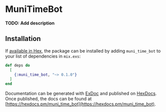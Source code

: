 # MuniTimeBot

**TODO: Add description**

## Installation

If [available in Hex](https://hex.pm/docs/publish), the package can be installed
by adding `muni_time_bot` to your list of dependencies in `mix.exs`:

```elixir
def deps do
  [
    {:muni_time_bot, "~> 0.1.0"}
  ]
end
```

Documentation can be generated with [ExDoc](https://github.com/elixir-lang/ex_doc)
and published on [HexDocs](https://hexdocs.pm). Once published, the docs can
be found at [https://hexdocs.pm/muni_time_bot](https://hexdocs.pm/muni_time_bot).

